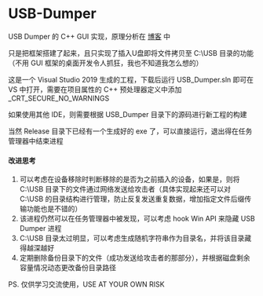 # USB-Dumper

USB Dumper 的 C++ GUI 实现，原理分析在 <a href="https://in1nit1t.github.io/2020/10/11/%E6%B7%B1%E5%85%A5%E5%89%96%E6%9E%90USB-Dumper%E5%8E%9F%E7%90%86/" target="_blank">博客</a> 中

只是把框架搭建了起来，且只实现了插入U盘即将文件拷贝至 C:\USB 目录的功能（不用 GUI 框架的桌面开发令人抓狂，我也不知道我怎么想的）

这是一个 Visual Studio 2019 生成的工程，下载后运行 USB_Dumper.sln 即可在 VS 中打开，需要在项目属性的 C++ 预处理器定义中添加 _CRT_SECURE_NO_WARNINGS

如果使用其他 IDE，则需要根据 USB_Dumper 目录下的源码进行新工程的构建

当然 Release 目录下已经有一个生成好的 exe 了，可以直接运行，退出得在任务管理器中结束进程



#### 改进思考

1. 可以考虑在设备移除时判断移除的是否为之前插入的设备，如果是，则将 C:\USB 目录下的文件通过网络发送给攻击者（具体实现起来还可以对 C:\USB 的目录结构进行管理，防止反复发送重复数据，增加指定文件后缀传输功能也是不错的）
2. 该进程仍然可以在任务管理器中被发现，可以考虑 hook Win API 来隐藏 USB Dumper 进程
3. C:\USB 目录太过明显，可以考虑生成随机字符串作为目录名，并将该目录藏得越深越好
4. 定期删除备份目录下的文件（成功发送给攻击者的那部分），并根据磁盘剩余容量情况动态更改备份目录路径


PS. 仅供学习交流使用，USE AT YOUR OWN RISK
